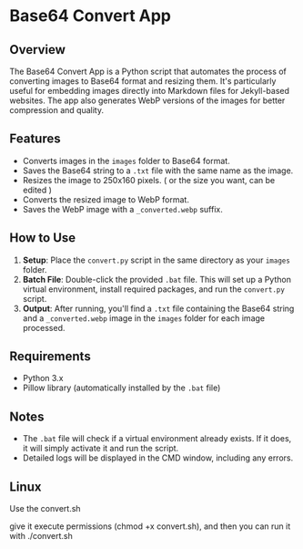# Base64 Convert App

## Overview

The Base64 Convert App is a Python script that automates the process of converting images to Base64 format and resizing them. It's particularly useful for embedding images directly into Markdown files for Jekyll-based websites. The app also generates WebP versions of the images for better compression and quality.

## Features

- Converts images in the `images` folder to Base64 format.
- Saves the Base64 string to a `.txt` file with the same name as the image.
- Resizes the image to 250x160 pixels. ( or the size you want, can be edited )
- Converts the resized image to WebP format.
- Saves the WebP image with a `_converted.webp` suffix.

## How to Use

1. **Setup**: Place the `convert.py` script in the same directory as your `images` folder.
2. **Batch File**: Double-click the provided `.bat` file. This will set up a Python virtual environment, install required packages, and run the `convert.py` script.
3. **Output**: After running, you'll find a `.txt` file containing the Base64 string and a `_converted.webp` image in the `images` folder for each image processed.

## Requirements

- Python 3.x
- Pillow library (automatically installed by the `.bat` file)

## Notes

- The `.bat` file will check if a virtual environment already exists. If it does, it will simply activate it and run the script.
- Detailed logs will be displayed in the CMD window, including any errors.

## Linux 

Use the convert.sh 

give it execute permissions (chmod +x convert.sh), and then you can run it with ./convert.sh
